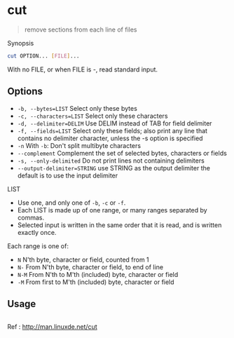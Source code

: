# cut

> remove sections from each line of files

Synopsis

```bash
cut OPTION... [FILE]...
```

With no FILE, or when FILE is -, read standard input.

## Options

- `-b, --bytes=LIST` Select only these bytes
- `-c, --characters=LIST` Select only these characters
- `-d, --delimiter=DELIM` Use DELIM instead of TAB for field delimiter
- `-f, --fields=LIST` Select only these fields; also print any line that contains no delimiter character, unless the -s option is specified
- `-n` With `-b`: Don't split multibyte characters
- `--complement` Complement the set of selected bytes, characters or fields
- `-s, --only-delimited` Do not print lines not containing delimiters
- `--output-delimiter=STRING` use STRING as the output delimiter the default is to use the input delimiter

LIST

- Use one, and only one of `-b`, `-c` or `-f`.
- Each LIST is made up of one range, or many ranges separated by commas.
- Selected input is written in the same order that it is read, and is written exactly once.

Each range is one of:

- `N` N'th byte, character or field, counted from 1
- `N-` From N'th byte, character or field, to end of line
- `N-M` From N'th to M'th (included) byte, character or field
- `-M` From first to M'th (included) byte, character or field

## Usage

```bash
```

Ref : http://man.linuxde.net/cut
